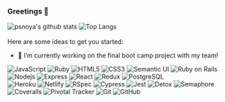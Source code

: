 ### Greetings 👋

![psnoya's github stats](https://github-readme-stats.vercel.app/api?username=psnoya&show_icons=true&theme=tokyonight)
![Top Langs](https://github-readme-stats.vercel.app/api/top-langs/?username=psnoya&layout=compact&theme=tokyonight&langs_count=6)
<br/> <br/>
Here are some ideas to get you started:

- 🔭 I’m currently working on the final boot camp project with my team!


![JavaScript](https://img.shields.io/badge/-JavaScript-black?style=flat-square&logo=javascript)
![Ruby](https://img.shields.io/badge/-Ruby-CC342D?style=flat-square&logo=ruby)
![HTML5](https://img.shields.io/badge/-HTML5-E34F26?style=flat-square&logo=html5&logoColor=white)
![CSS3](https://img.shields.io/badge/-CSS3-1572B6?style=flat-square&logo=css3)
![Semantic UI](https://img.shields.io/badge/-Semantic%20UI-35bdb2?style=flat-square)
![Ruby on Rails](https://img.shields.io/badge/-Ruby%20on%20Rails-CC0000?style=flat-square&logo=ruby-on-rails)
![Nodejs](https://img.shields.io/badge/-Nodejs-black?style=flat-square&logo=Node.js)
![Express](https://img.shields.io/badge/-Express-430098?style=flat-square)
![React](https://img.shields.io/badge/-React-black?style=flat-square&logo=react)
![Redux](https://img.shields.io/badge/-Redux-764ABC?style=flat-square&logo=redux)
![PostgreSQL](https://img.shields.io/badge/-PostgreSQL-336791?style=flat-square&logo=postgresql)
<br/>
![Heroku](https://img.shields.io/badge/-Heroku-430098?style=flat-square&logo=heroku)
![Netlify](https://img.shields.io/badge/-Netlify-black?00C7B7?style=flat-square&logo=netlify)
![RSpec](https://img.shields.io/badge/-RSpec-red?430098?style=flat-square)
![Cypress](https://img.shields.io/badge/-Cypress-17202C?style=flat-square&logo=cypress)
![Jest](https://img.shields.io/badge/-Jest-C21325?style=flat-square&logo=jest)
![Detox](https://img.shields.io/badge/-Detox-430098?style=flat-square)
![Semaphore](https://img.shields.io/badge/-Semaphore-grey?19A974?style=flat-square&logo=semaphore-ci)
![Coveralls](https://img.shields.io/badge/-Coveralls-3F5767?style=flat-square&logo=coveralls)
![Pivotal Tracker](https://img.shields.io/badge/-Pivotal%20Tracker-430098?style=flat-square&logo=pivotal-tracker)
![Git](https://img.shields.io/badge/-Git-black?style=flat-square&logo=git)
![GitHub](https://img.shields.io/badge/-GitHub-181717?style=flat-square&logo=github)

